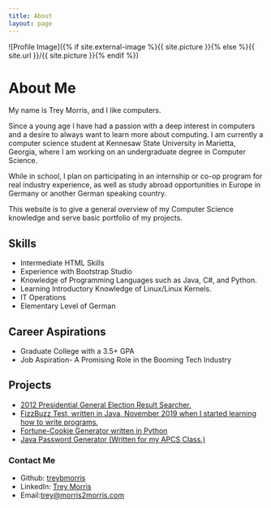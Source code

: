 ```yaml
---
title: About
layout: page
---
```

![Profile Image]({% if site.external-image %}{{ site.picture }}{% else %}{{ site.url }}/{{ site.picture }}{% endif %})

<h1>About Me</h1>

<p>My name is Trey Morris, and I like computers.</p>

<p> Since a young age I have had a passion with a deep interest in computers and a desire to always want to learn more about computing. I am currently a computer science student at Kennesaw State University in Marietta, Georgia, where I am working on an undergraduate degree in Computer Science.</p>

<p> While in school, I plan on participating in an internship or co-op program for real industry experience, as well as study abroad opportunities in Europe in Germany or another German speaking country.</p>

<p> This website is to give a general overview of my Computer Science knowledge and serve basic portfolio of my projects.</p>
                
    
<h2>Skills</h2>
<ul class="skill-list">
	<li>Intermediate HTML Skills</li>
	<li>Experience with Bootstrap Studio</li>
	<li>Knowledge of Programming Languages such as Java, C#, and Python.</li>
	<li>Learning Introductory Knowledge of Linux/Linux Kernels.</li>
	<li> IT Operations </li>
	<li>Elementary Level of German</li>
</ul>

<h2>Career Aspirations</h2>
<ul class="career-aspirations">
	<li>Graduate College with a 3.5+ GPA</li>
	<li>Job Aspiration- A Promising Role in the Booming Tech Industry</li>	
</ul>

<h2>Projects</h2>
<ul>
	<li><a href = "https://github.com/TreyBMorris/2012GeneralElectionResultsSearch">2012 Presidential General Election Result Searcher.</a></li>
	<li><a href="https://github.com/TreyBMorris/FizzBuzz">FizzBuzz Test, written in Java, November 2019 when I started learning how to write programs.</a></li>
	<li><a href="https://github.com/TreyBMorris/Fortune-Cookies">Fortune-Cookie Generator written in Python</a></li>
	<li><a href="https://github.com/TreyBMorris/Password-Generator-Java">Java Password Generator (Written for my APCS Class.)</a></li>
</ul>

<h3><strong>Contact Me</strong></h3>
<ul class = "contact-info">
	<li>Github: <a href="https://github.com/TreyBMorris">treybmorris</a></li>
	<li>LinkedIn: <a href="https://www.linkedin.com/in/treybmorris/">Trey Morris</a></li>
	<li>Email:<a href="mailto:trey@morris2morris.com">trey@morris2morris.com</a></li>
</ul>


